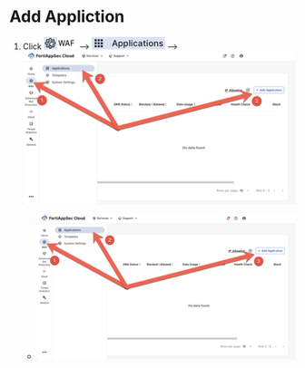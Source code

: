 # Add Appliction

1. Click ![WAF](waf.png) --> ![Applications](applications.png) --> ![Add Application](waf-applications-add-application.png)

   - ![Add Application](waf-applications-add-application.png)
